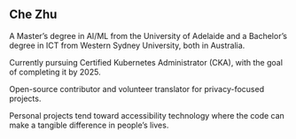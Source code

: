## Che Zhu

A Master’s degree in AI/ML from the University of Adelaide and a Bachelor’s degree in ICT from Western Sydney University, both in Australia.

Currently pursuing Certified Kubernetes Administrator (CKA), with the goal of completing it by 2025.

Open-source contributor and volunteer translator for privacy-focused projects.

Personal projects tend toward accessibility technology where the code can make a tangible difference in people’s lives.
